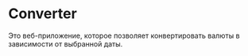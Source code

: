 # Converter

Это веб-приложение, которое позволяет конвертировать валюты в зависимости от выбранной даты.
